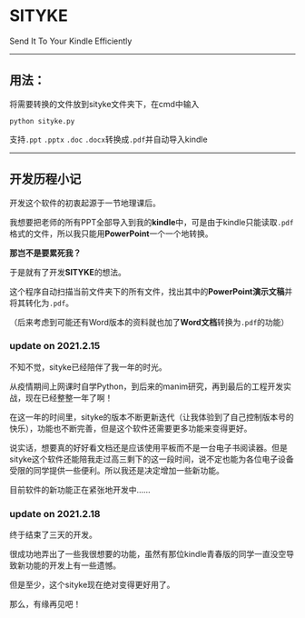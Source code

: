 # SITYKE
Send It To Your Kindle Efficiently

---

## 用法：

将需要转换的文件放到sityke文件夹下，在cmd中输入

```
python sityke.py
```

支持```.ppt``` ```.pptx``` ```.doc``` ```.docx```转换成```.pdf```并自动导入kindle

---
## 开发历程小记

开发这个软件的初衷起源于一节地理课后。

我想要把老师的所有PPT全部导入到我的**kindle**中，可是由于kindle只能读取```.pdf```格式的文件，所以我只能用**PowerPoint**一个一个地转换。

**那岂不是要累死我？**

于是就有了开发**SITYKE**的想法。

这个程序自动扫描当前文件夹下的所有文件，找出其中的**PowerPoint演示文稿**并将其转化为```.pdf```。

（后来考虑到可能还有Word版本的资料就也加了**Word文档**转换为```.pdf```的功能）

### update on 2021.2.15

不知不觉，sityke已经陪伴了我一年的时光。

从疫情期间上网课时自学Python，到后来的manim研究，再到最后的工程开发实战，现在已经整整一年了啊！

在这一年的时间里，sityke的版本不断更新迭代（让我体验到了自己控制版本号的快乐），功能也不断完善，但是这个软件还需要更多功能来变得更好。

说实话，想要真的好好看文档还是应该使用平板而不是一台电子书阅读器。但是sityke这个软件还能陪我走过高三剩下的这一段时间，说不定也能为各位电子设备受限的同学提供一些便利。所以我还是决定增加一些新功能。

目前软件的新功能正在紧张地开发中……

### update on 2021.2.18

终于结束了三天的开发。

很成功地弄出了一些我很想要的功能，虽然有那位kindle青春版的同学一直没空导致新功能的开发上有一些遗憾。

但是至少，这个sityke现在绝对变得更好用了。

那么，有缘再见吧！